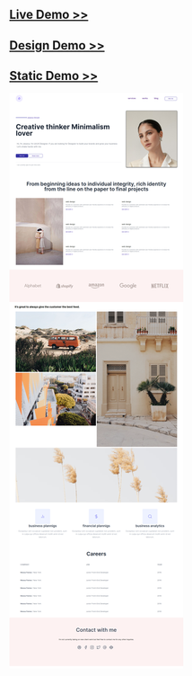 [Live Demo >>](https://aishagondal.github.io/portfolios/sample-1/)
-------
[Design Demo >>](https://www.figma.com/file/Vo0SKhEcmhJuVFvtVzqU1O/Portfolio-design)
-------
[Static Demo >>](screenshot.png?raw=true)
-------
![](screenshot.png?raw=true)

